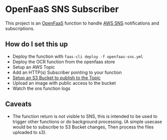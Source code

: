 # OpenFaaS SNS Subscriber

This project is an [OpenFaaS](http://openfaas.com) function to handle [AWS SNS](https://aws.amazon.com/sns/)
notifications and subscriptions.

## How do I set this up

- Deploy the function with `faas-cli deploy -f openfaas-sns.yml`
- Deploy the OCR function from the openfaas store
- Setup an AWS Topic
- Add an HTTP(s) Subscriber pointing to your function
- [Setup an S3 Bucket to publish to the Topic](https://docs.aws.amazon.com/AmazonS3/latest/dev/ways-to-add-notification-config-to-bucket.html)
- Upload an image with public access to the bucket
- Watch the sns function logs

## Caveats

- The function return is not visible to SNS, this is intended to be used to trigger other
functions or do background processing. (A simple usecase would be to subscribe to
 S3 Bucket changes, Then process the files uploaded to s3).
